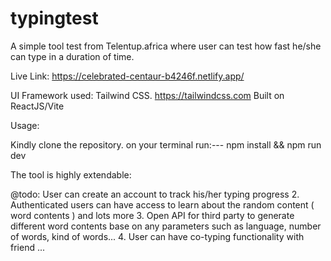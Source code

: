 # typingtest

A simple tool test from Telentup.africa where user can test how fast he/she can type in a duration of time.

Live Link: https://celebrated-centaur-b4246f.netlify.app/

UI Framework used: Tailwind CSS. https://tailwindcss.com
Built on ReactJS/Vite

Usage:

Kindly clone the repository.
on your terminal run:--- npm install && npm run dev

The tool is highly extendable:

@todo:  User can create an account to track his/her typing progress
2.  Authenticated users can have access to learn about the random content ( word contents ) and lots more
3.  Open API for third party to generate different word contents base on any parameters such as language, number of words, kind of words...
4.  User can have co-typing functionality with friend
...



